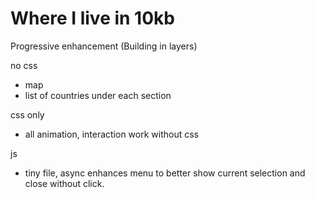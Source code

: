 # Where I live in 10kb

Progressive enhancement  (Building in layers)

no css
 - map 
 - list of countries under each section
 
css only
 - all animation, interaction work without css
 
 js
 - tiny file, async enhances menu to better show current selection and close without click. 

